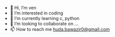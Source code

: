 - 👋 Hi, I’m ven
- 👀 I’m interested in coding
- 🌱 I’m currently learning c, python
- 💞️ I’m looking to collaborate on ...
- 📫 How to reach me huda.bawazir0@gmail.com

<!---
sadbeann/sadbeann is a ✨ special ✨ repository because its `README.md` (this file) appears on your GitHub profile.
You can click the Preview link to take a look at your changes.
--->
